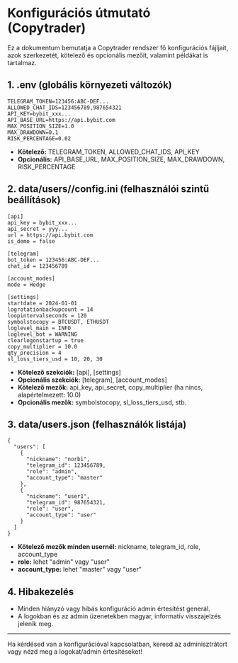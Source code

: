# Konfigurációs útmutató (Copytrader)

Ez a dokumentum bemutatja a Copytrader rendszer fő konfigurációs fájljait, azok szerkezetét, kötelező és opcionális mezőit, valamint példákat is tartalmaz.

## 1. .env (globális környezeti változók)

```
TELEGRAM_TOKEN=123456:ABC-DEF...
ALLOWED_CHAT_IDS=123456789,987654321
API_KEY=bybit_xxx...
API_BASE_URL=https://api.bybit.com
MAX_POSITION_SIZE=1.0
MAX_DRAWDOWN=0.1
RISK_PERCENTAGE=0.02
```
- **Kötelező:** TELEGRAM_TOKEN, ALLOWED_CHAT_IDS, API_KEY
- **Opcionális:** API_BASE_URL, MAX_POSITION_SIZE, MAX_DRAWDOWN, RISK_PERCENTAGE

## 2. data/users/<nickname>/config.ini (felhasználói szintű beállítások)

```
[api]
api_key = bybit_xxx...
api_secret = yyy...
url = https://api.bybit.com
is_demo = false

[telegram]
bot_token = 123456:ABC-DEF...
chat_id = 123456789

[account_modes]
mode = Hedge

[settings]
startdate = 2024-01-01
logrotationbackupcount = 14
loopintervalseconds = 120
symbolstocopy = BTCUSDT, ETHUSDT
loglevel_main = INFO
loglevel_bot = WARNING
clearlogonstartup = true
copy_multiplier = 10.0
qty_precision = 4
sl_loss_tiers_usd = 10, 20, 30
```
- **Kötelező szekciók:** [api], [settings]
- **Opcionális szekciók:** [telegram], [account_modes]
- **Kötelező mezők:** api_key, api_secret, copy_multiplier (ha nincs, alapértelmezett: 10.0)
- **Opcionális mezők:** symbolstocopy, sl_loss_tiers_usd, stb.

## 3. data/users.json (felhasználók listája)

```
{
  "users": [
    {
      "nickname": "norbi",
      "telegram_id": 123456789,
      "role": "admin",
      "account_type": "master"
    },
    {
      "nickname": "user1",
      "telegram_id": 987654321,
      "role": "user",
      "account_type": "user"
    }
  ]
}
```
- **Kötelező mezők minden usernél:** nickname, telegram_id, role, account_type
- **role:** lehet "admin" vagy "user"
- **account_type:** lehet "master" vagy "user"

## 4. Hibakezelés
- Minden hiányzó vagy hibás konfiguráció admin értesítést generál.
- A logokban és az admin üzenetekben magyar, informatív visszajelzés jelenik meg.

---

Ha kérdésed van a konfigurációval kapcsolatban, keresd az adminisztrátort vagy nézd meg a logokat/admin értesítéseket! 